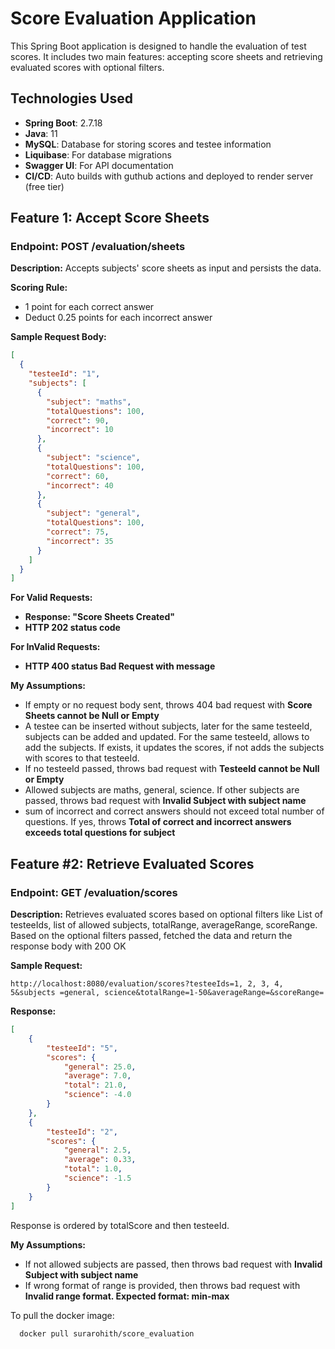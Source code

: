 <h1> Score Evaluation Application </h1>
This Spring Boot application is designed to handle the evaluation of test scores. It includes two main features: accepting score sheets and retrieving evaluated scores with optional filters.

## Technologies Used
- **Spring Boot**: 2.7.18
- **Java**: 11
- **MySQL**: Database for storing scores and testee information
- **Liquibase**: For database migrations
- **Swagger UI**: For API documentation
- **CI/CD**: Auto builds with guthub actions and deployed to render server (free tier)
## Feature 1: Accept Score Sheets
<h3><b>Endpoint: POST /evaluation/sheets</b></h3>

**Description:** Accepts subjects' score sheets as input and persists the data.

**Scoring Rule:** 
- 1 point for each correct answer
- Deduct 0.25 points for each incorrect answer

**Sample Request Body:**
```json
[
  {
    "testeeId": "1",
    "subjects": [
      {
        "subject": "maths",
        "totalQuestions": 100,
        "correct": 90,
        "incorrect": 10
      },
      {
        "subject": "science",
        "totalQuestions": 100,
        "correct": 60,
        "incorrect": 40
      },
      {
        "subject": "general",
        "totalQuestions": 100,
        "correct": 75,
        "incorrect": 35
      }
    ]
  }
]
```
**For Valid Requests:**
- **Response: "Score Sheets Created"**
- **HTTP 202 status code**

**For InValid Requests:**
- **HTTP 400 status Bad Request with message**

**My Assumptions:**
- If empty or no request body sent, throws 404 bad request with **Score Sheets cannot be Null or Empty**
- A testee can be inserted without subjects, later for the same testeeId, subjects can be added and updated. For the same testeeId, allows to add the subjects. If exists, it updates the scores, if not adds the subjects with scores to that testeeId.
- If no testeeId passed, throws bad request with **TesteeId cannot be Null or Empty**
- Allowed subjects are maths, general, science. If other subjects are passed, throws bad request with **Invalid Subject with subject name**
- sum of incorrect and correct answers should not exceed total number of questions. If yes, throws **Total of correct and incorrect answers exceeds total questions for subject**

## Feature #2: Retrieve Evaluated Scores
<h3><b>Endpoint: GET /evaluation/scores</b></h3>
<b>Description:</b> Retrieves evaluated scores based on optional filters like List of testeeIds, list of allowed subjects, totalRange, averageRange, scoreRange. Based on the optional filters passed, fetched the data and return the response body with 200 OK</b>

**Sample Request:**
```text
http://localhost:8080/evaluation/scores?testeeIds=1, 2, 3, 4, 5&subjects =general, science&totalRange=1-50&averageRange=&scoreRange=
```
**Response:**
```json
[
    {
        "testeeId": "5",
        "scores": {
            "general": 25.0,
            "average": 7.0,
            "total": 21.0,
            "science": -4.0
        }
    },
    {
        "testeeId": "2",
        "scores": {
            "general": 2.5,
            "average": 0.33,
            "total": 1.0,
            "science": -1.5
        }
    }
]
```
Response is ordered by totalScore and then testeeId.

**My Assumptions:**
- If not allowed subjects are passed, then throws bad request with **Invalid Subject with subject name**
- If wrong format of range is provided, then throws bad request with **Invalid range format. Expected format: min-max**

To pull the docker image: 
```text
  docker pull surarohith/score_evaluation
```

  
